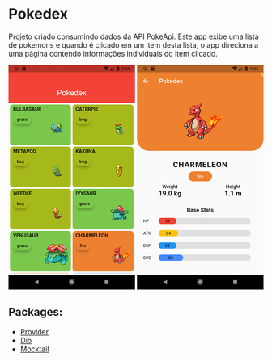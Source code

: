 # Pokedex

Projeto criado consumindo dados da API [PokeApi](https://pokeapi.co/).
Este app exibe uma lista de pokemons e quando é clicado em um item desta lista, o app direciona a uma página contendo informações individuais do item clicado.

![image](screen_1.png)
![image](screen_2.png)

## Packages:

- [Provider](https://pub.dev/packages/provider)
- [Dio](https://pub.dev/packages/dio)
- [Mocktail](https://pub.dev/packages/mocktail)


